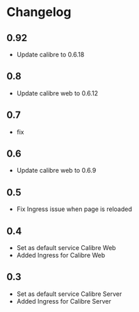 # Changelog
## 0.92

-  Update calibre to 0.6.18

## 0.8

- Update calibre web to 0.6.12

## 0.7

- fix

## 0.6

- Update calibre web to 0.6.9

## 0.5

- Fix Ingress issue when page is reloaded


## 0.4

- Set as default service Calibre Web
- Added Ingress for Calibre Web

## 0.3

- Set as default service Calibre Server 
- Added Ingress for Calibre Server


